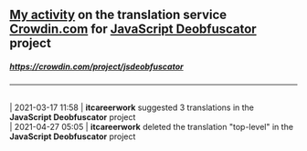 ## [My activity](https://crowdin.com/profile/itcareerwork/activity "My profile") on the translation service [Crowdin.com](https://crowdin.com "crowdin.com") for [JavaScript Deobfuscator](https://crowdin.com/project/jsdeobfuscator "JavaScript Deobfuscator") project
##### <https://crowdin.com/project/jsdeobfuscator>
***
<br>| 2021-03-17 11:58 | **itcareerwork** suggested 3 translations in the **JavaScript Deobfuscator** project
<br>| 2021-04-27 05:05 | **itcareerwork** deleted the translation "top-level" in the **JavaScript Deobfuscator** project
